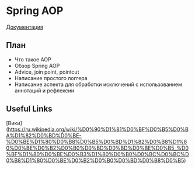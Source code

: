 # Spring AOP

[Документация](http://docs.spring.io/spring/docs/current/spring-framework-reference/html/aop.html)

## План

+ Что такое AOP
+ Обзор Spring AOP
+ Advice, join point, pointcut
+ Написание простого логгера
+ Написание аспекта для обработки исключений с использованием аннотаций и рефлексии


## Useful Links

[Вики] (https://ru.wikipedia.org/wiki/%D0%90%D1%81%D0%BF%D0%B5%D0%BA%D1%82%D0%BD%D0%BE-%D0%BE%D1%80%D0%B8%D0%B5%D0%BD%D1%82%D0%B8%D1%80%D0%BE%D0%B2%D0%B0%D0%BD%D0%BD%D0%BE%D0%B5_%D0%BF%D1%80%D0%BE%D0%B3%D1%80%D0%B0%D0%BC%D0%BC%D0%B8%D1%80%D0%BE%D0%B2%D0%B0%D0%BD%D0%B8%D0%B5)
